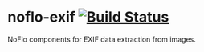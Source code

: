 # noflo-exif [![Build Status](https://secure.travis-ci.org/noflo/noflo-exif.png?branch=master)](http://travis-ci.org/noflo/noflo-exif)

NoFlo components for EXIF data extraction from images.
